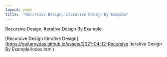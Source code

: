 ```yaml
---
layout: post
title:  "Recursive Design, Iterative Design By Example"
---
```


Recursive Design, Iterative Design By Example

[Recursive Design Iterative Design](https://guitarvydas.github.io/assets/2021-04-12-Recursive Iterative Design By Example/index.html)


<script src="https://utteranc.es/client.js" 
        repo="guitarvydas/guitarvydas.github.io" 
        issue-term="pathname" 
        theme="github-light" 
        crossorigin="anonymous" 
        async> 
</script> 
